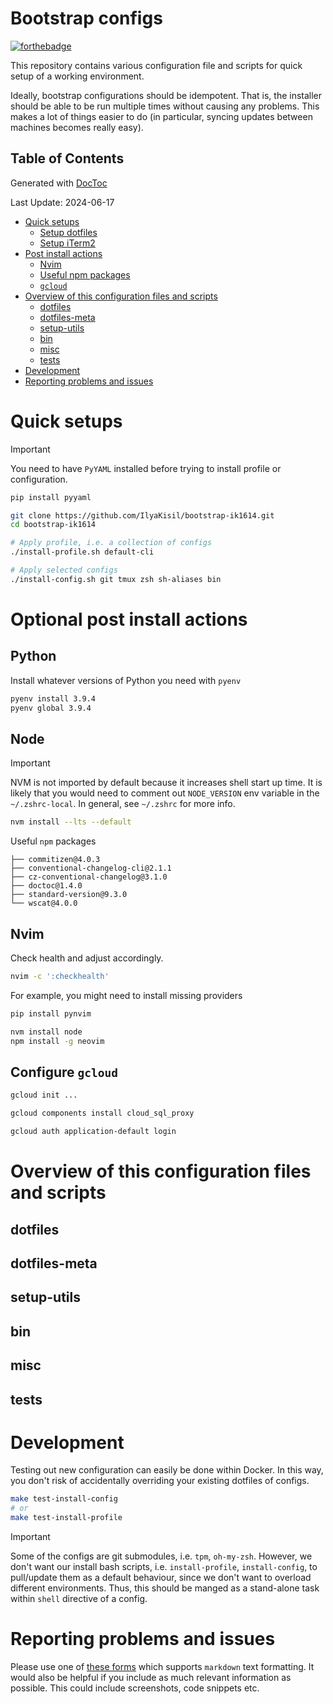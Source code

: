 # Bootstrap configs
[![forthebadge](https://forthebadge.com/images/badges/built-with-love.svg)](https://github.com/IlyaKisil)

This repository contains various configuration file and scripts for quick setup of a
working environment.

Ideally, bootstrap configurations should be idempotent. That is, the installer should be
able to be run multiple times without causing any problems. This makes a lot of things
easier to do (in particular, syncing updates between machines becomes really easy).

<!-- START doctoc generated TOC please keep comment here to allow auto update -->
<!-- DON'T EDIT THIS SECTION, INSTEAD RE-RUN doctoc TO UPDATE -->

## Table of Contents
Generated with [DocToc](https://github.com/thlorenz/doctoc)

Last Update: 2024-06-17

- [Quick setups](#quick-setups)
  - [Setup dotfiles](#setup-dotfiles)
  - [Setup iTerm2](#setup-iterm2)
- [Post install actions](#post-install-actions)
  - [Nvim](#nvim)
  - [Useful npm packages](#useful-npm-packages)
  - [`gcloud`](#gcloud)
- [Overview of this configuration files and scripts](#overview-of-this-configuration-files-and-scripts)
  - [dotfiles](#dotfiles)
  - [dotfiles-meta](#dotfiles-meta)
  - [setup-utils](#setup-utils)
  - [bin](#bin)
  - [misc](#misc)
  - [tests](#tests)
- [Development](#development)
- [Reporting problems and issues](#reporting-problems-and-issues)

<!-- END doctoc generated TOC please keep comment here to allow auto update -->

# Quick setups

> [!IMPORTANT]
> You need to have `PyYAML` installed before trying to install profile or configuration.
>
> ```bash
> pip install pyyaml
> ```

```bash
git clone https://github.com/IlyaKisil/bootstrap-ik1614.git
cd bootstrap-ik1614

# Apply profile, i.e. a collection of configs
./install-profile.sh default-cli

# Apply selected configs
./install-config.sh git tmux zsh sh-aliases bin
```

# Optional post install actions
## Python
Install whatever versions of Python you need with `pyenv`
```bash
pyenv install 3.9.4
pyenv global 3.9.4
```


## Node
> [!IMPORTANT]
> NVM is not imported by default because it increases shell start up time. It is likely
> that you would need to comment out `NODE_VERSION` env variable in the `~/.zshrc-local`.
> In general, see `~/.zshrc` for more info.

```bash
nvm install --lts --default
```
Useful `npm` packages
```
├── commitizen@4.0.3
├── conventional-changelog-cli@2.1.1
├── cz-conventional-changelog@3.1.0
├── doctoc@1.4.0
├── standard-version@9.3.0
└── wscat@4.0.0
```


## Nvim
Check health and adjust accordingly.
```bash
nvim -c ':checkhealth'
```

For example, you might need to install missing providers
```bash
pip install pynvim

nvm install node
npm install -g neovim
```


## Configure `gcloud`
```bash
gcloud init ...

gcloud components install cloud_sql_proxy

gcloud auth application-default login
```


# Overview of this configuration files and scripts
## dotfiles
## dotfiles-meta
## setup-utils
## bin
## misc
## tests



# Development
Testing out new configuration can easily be done within Docker.
In this way, you don't risk of accidentally overriding your existing dotfiles of configs.
```bash
make test-install-config
# or
make test-install-profile
```
> [!IMPORTANT]
> Some of the configs are git submodules, i.e. `tpm`, `oh-my-zsh`. However, we don't want
> our install bash scripts, i.e. `install-profile`, `install-config`,  to pull/update
> them as a default behaviour, since we don't want to overload different environments.
> Thus, this should be manged as a stand-alone task within `shell` directive of a config.



# Reporting problems and issues
Please use one of [these forms][this-repo-issues] which supports `markdown` text
formatting. It would also be helpful if you include as much relevant information as
possible. This could include screenshots, code snippets etc.



<!-- References -->
[this-repo-issues]: https://github.com/IlyaKisil/bootstrap-ik1614/issues/new/choose
